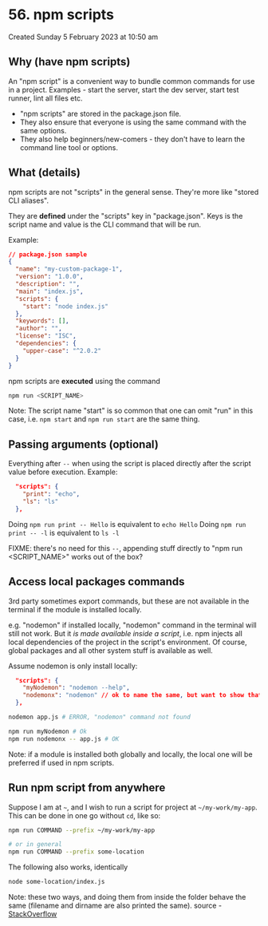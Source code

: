 # 56. npm scripts
Created Sunday 5 February 2023 at 10:50 am

## Why (have npm scripts)
An "npm script" is a convenient way to bundle common commands for use in a project. Examples - start the server, start the dev server, start test runner, lint all files etc.

- "npm scripts" are stored in the package.json file.
- They also ensure that everyone is using the same command with the same options. 
- They also help beginners/new-comers - they don't have to learn the command line tool or options.


## What (details)
npm scripts are not "scripts" in the general sense. They're more like "stored CLI aliases". 

They are **defined** under the "scripts" key in "package.json". Keys is the script name and value is the CLI command that will be run.

Example:
```json
// package.json sample
{
  "name": "my-custom-package-1",
  "version": "1.0.0",
  "description": "",
  "main": "index.js",
  "scripts": {
    "start": "node index.js"
  },
  "keywords": [],
  "author": "",
  "license": "ISC",
  "dependencies": {
    "upper-case": "^2.0.2"
  }
}
```

npm scripts are **executed** using the command 
```bash
npm run <SCRIPT_NAME>
```
Note: The script name "start" is so common that one can omit "run" in this case, i.e. `npm start` and `npm run start` are the same thing.


## Passing arguments (optional)
Everything after `--` when using the script is placed directly after the script value before execution. Example:
```json
  "scripts": {
    "print": "echo",
    "ls": "ls"
  },
```
Doing `npm run print -- Hello` is equivalent to `echo Hello`
Doing `npm run print -- -l` is equivalent to `ls -l`

FIXME: there's no need for this `--`, appending stuff directly to "npm run <SCRIPT_NAME>" works out of the box?


## Access local packages commands
3rd party sometimes export commands, but these are not available in the terminal if the module is installed locally.

e.g. "nodemon" if installed locally, "nodemon" command in the terminal will still not work. But it *is made available inside a script*, i.e. npm injects all local dependencies of the project in the script's environment. Of course, global packages and all other system stuff is available as well.

Assume nodemon is only install locally:
```json
  "scripts": {
    "myNodemon": "nodemon --help",
    "nodemonx": "nodemon" // ok to name the same, but want to show that any name is fine
  },
```

```sh
nodemon app.js # ERROR, "nodemon" command not found

npm run myNodemon # Ok
npm run nodemonx -- app.js # OK
```

Note: if a module is installed both globally and locally, the local one will be preferred if used in npm scripts.


## Run npm script from anywhere
Suppose I am at `~`, and I wish to run a script for project at `~/my-work/my-app`.
This can be done in one go without `cd`, like so:
```sh
npm run COMMAND --prefix ~/my-work/my-app

# or in general
npm run COMMAND --prefix some-location
```

The following also works, identically
```sh
node some-location/index.js
```

Note: these two ways, and doing them from inside the folder behave the same (filename and dirname are also printed the same).
source - [StackOverflow](https://stackoverflow.com/questions/36172442/how-can-i-get-npm-start-at-a-different-directory)